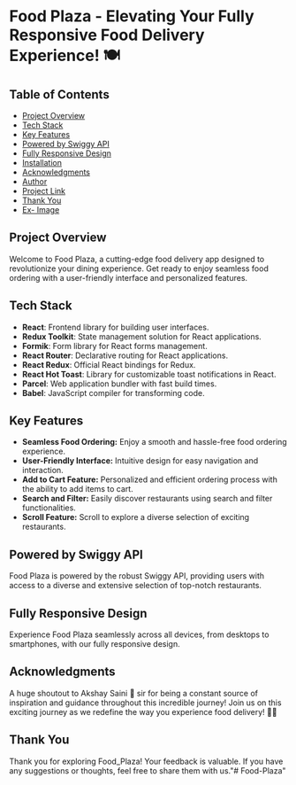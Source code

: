 # Food Plaza - Elevating Your Fully Responsive Food Delivery Experience! 🍽️

## Table of Contents

-   [Project Overview](#project-overview)
-   [Tech Stack](#tech-stack)
-   [Key Features](#key-features)
-   [Powered by Swiggy API](#powered-by-swiggy-api)
-   [Fully Responsive Design](#fully-responsive-design)
-   [Installation](#installation)
-   [Acknowledgments](#acknowledgments)
-   [Author](#author)
-   [Project Link](#project-link)
-   [Thank You](#thank-you)
-   [Ex- Image](#ex--image)

## Project Overview

Welcome to Food Plaza, a cutting-edge food delivery app designed to revolutionize your dining experience. Get ready to enjoy seamless food ordering with a user-friendly interface and personalized features.

## Tech Stack

-   **React**: Frontend library for building user interfaces.
-   **Redux Toolkit**: State management solution for React applications.
-   **Formik**: Form library for React forms management.
-   **React Router**: Declarative routing for React applications.
-   **React Redux**: Official React bindings for Redux.
-   **React Hot Toast**: Library for customizable toast notifications in React.
-   **Parcel**: Web application bundler with fast build times.
-   **Babel**: JavaScript compiler for transforming code.

## Key Features

-   **Seamless Food Ordering:** Enjoy a smooth and hassle-free food ordering experience.
-   **User-Friendly Interface:** Intuitive design for easy navigation and interaction.
-   **Add to Cart Feature:** Personalized and efficient ordering process with the ability to add items to cart.
-   **Search and Filter:** Easily discover restaurants using search and filter functionalities.
-   **Scroll Feature:** Scroll to explore a diverse selection of exciting restaurants.

## Powered by Swiggy API

Food Plaza is powered by the robust Swiggy API, providing users with access to a diverse and extensive selection of top-notch restaurants.

## Fully Responsive Design

Experience Food Plaza seamlessly across all devices, from desktops to smartphones, with our fully responsive design.

## Acknowledgments

A huge shoutout to Akshay Saini 🚀 sir for being a constant source of inspiration and guidance throughout this incredible journey! Join us on this exciting journey as we redefine the way you experience food delivery! 🌮🚀
## Thank You

Thank you for exploring Food_Plaza! Your feedback is valuable. If you have any suggestions or thoughts, feel free to share them with us."# Food-Plaza" 
